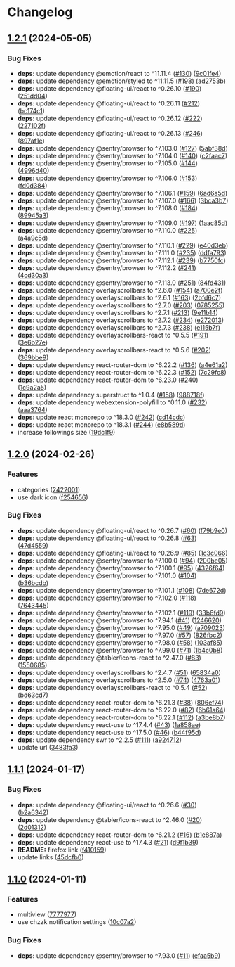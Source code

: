 # Changelog

## [1.2.1](https://github.com/jebibot/cheese-now/compare/v1.2.0...v1.2.1) (2024-05-05)


### Bug Fixes

* **deps:** update dependency @emotion/react to ^11.11.4 ([#130](https://github.com/jebibot/cheese-now/issues/130)) ([9c01fe4](https://github.com/jebibot/cheese-now/commit/9c01fe49ad57c6f8c305d1cdc791e01b7c81c2c4))
* **deps:** update dependency @emotion/styled to ^11.11.5 ([#198](https://github.com/jebibot/cheese-now/issues/198)) ([ad2753b](https://github.com/jebibot/cheese-now/commit/ad2753bc88659df3e2a6d7675c95446e65901d60))
* **deps:** update dependency @floating-ui/react to ^0.26.10 ([#190](https://github.com/jebibot/cheese-now/issues/190)) ([251dd04](https://github.com/jebibot/cheese-now/commit/251dd041b8d7d9d5f6d9b85fe11c903aa392236e))
* **deps:** update dependency @floating-ui/react to ^0.26.11 ([#212](https://github.com/jebibot/cheese-now/issues/212)) ([bc174c1](https://github.com/jebibot/cheese-now/commit/bc174c161a91033c0317f9cfcab3591db2409400))
* **deps:** update dependency @floating-ui/react to ^0.26.12 ([#222](https://github.com/jebibot/cheese-now/issues/222)) ([227102f](https://github.com/jebibot/cheese-now/commit/227102f339c5d70c2df34cb203a1e862d1af89d0))
* **deps:** update dependency @floating-ui/react to ^0.26.13 ([#246](https://github.com/jebibot/cheese-now/issues/246)) ([897af1e](https://github.com/jebibot/cheese-now/commit/897af1eeea8fbd89e9fc6ad18beb93ef06186c08))
* **deps:** update dependency @sentry/browser to ^7.103.0 ([#127](https://github.com/jebibot/cheese-now/issues/127)) ([5abf38d](https://github.com/jebibot/cheese-now/commit/5abf38d315e5a2b675486d73424a0737d4004142))
* **deps:** update dependency @sentry/browser to ^7.104.0 ([#140](https://github.com/jebibot/cheese-now/issues/140)) ([c2faac7](https://github.com/jebibot/cheese-now/commit/c2faac7b3855dc4214389ce066e832ec50d40d5f))
* **deps:** update dependency @sentry/browser to ^7.105.0 ([#144](https://github.com/jebibot/cheese-now/issues/144)) ([4996d40](https://github.com/jebibot/cheese-now/commit/4996d40a9e65412dd811afe0890f313f122c7277))
* **deps:** update dependency @sentry/browser to ^7.106.0 ([#153](https://github.com/jebibot/cheese-now/issues/153)) ([fd0d384](https://github.com/jebibot/cheese-now/commit/fd0d3841a5a23c13e78e0ff6c54d2b9082288bc6))
* **deps:** update dependency @sentry/browser to ^7.106.1 ([#159](https://github.com/jebibot/cheese-now/issues/159)) ([6ad6a5d](https://github.com/jebibot/cheese-now/commit/6ad6a5d9b0faf6ea7212012277f2ccfdee47bbb7))
* **deps:** update dependency @sentry/browser to ^7.107.0 ([#166](https://github.com/jebibot/cheese-now/issues/166)) ([3bca3b7](https://github.com/jebibot/cheese-now/commit/3bca3b7844c8c0b2a1b10899eceabf158348caed))
* **deps:** update dependency @sentry/browser to ^7.108.0 ([#184](https://github.com/jebibot/cheese-now/issues/184)) ([89945a3](https://github.com/jebibot/cheese-now/commit/89945a332683037ac905e222e4ccf76cfd6a43aa))
* **deps:** update dependency @sentry/browser to ^7.109.0 ([#197](https://github.com/jebibot/cheese-now/issues/197)) ([1aac85d](https://github.com/jebibot/cheese-now/commit/1aac85defd1bf414b177956aa700662f16d6ca46))
* **deps:** update dependency @sentry/browser to ^7.110.0 ([#225](https://github.com/jebibot/cheese-now/issues/225)) ([a4a9c5d](https://github.com/jebibot/cheese-now/commit/a4a9c5df4573c8dbfc4c94e2a793076c676d9aab))
* **deps:** update dependency @sentry/browser to ^7.110.1 ([#229](https://github.com/jebibot/cheese-now/issues/229)) ([e40d3eb](https://github.com/jebibot/cheese-now/commit/e40d3eb05c840185ef2e99c97b37dcf4c1e75fa5))
* **deps:** update dependency @sentry/browser to ^7.111.0 ([#235](https://github.com/jebibot/cheese-now/issues/235)) ([ddfa793](https://github.com/jebibot/cheese-now/commit/ddfa7931896632fd01415f3af5f2b66899714cd3))
* **deps:** update dependency @sentry/browser to ^7.112.1 ([#239](https://github.com/jebibot/cheese-now/issues/239)) ([b7750fc](https://github.com/jebibot/cheese-now/commit/b7750fcd390366986c181aca7dc245a914c52b9c))
* **deps:** update dependency @sentry/browser to ^7.112.2 ([#241](https://github.com/jebibot/cheese-now/issues/241)) ([4cd30a3](https://github.com/jebibot/cheese-now/commit/4cd30a3b8d860635492ffddaac45a0f7c569f79f))
* **deps:** update dependency @sentry/browser to ^7.113.0 ([#251](https://github.com/jebibot/cheese-now/issues/251)) ([84fd431](https://github.com/jebibot/cheese-now/commit/84fd4317dd73b367814b679e7b1130e40e1c34a6))
* **deps:** update dependency overlayscrollbars to ^2.6.0 ([#154](https://github.com/jebibot/cheese-now/issues/154)) ([a700e2f](https://github.com/jebibot/cheese-now/commit/a700e2f084f8682e1285c5e3ab2ad45d335b181b))
* **deps:** update dependency overlayscrollbars to ^2.6.1 ([#163](https://github.com/jebibot/cheese-now/issues/163)) ([2bfd6c7](https://github.com/jebibot/cheese-now/commit/2bfd6c71651ee15581fd12ae12f0899f0c2da3c4))
* **deps:** update dependency overlayscrollbars to ^2.7.0 ([#203](https://github.com/jebibot/cheese-now/issues/203)) ([0785255](https://github.com/jebibot/cheese-now/commit/07852558cdcb3563f0d55a41a721869a4004b8a1))
* **deps:** update dependency overlayscrollbars to ^2.7.1 ([#213](https://github.com/jebibot/cheese-now/issues/213)) ([9e11b14](https://github.com/jebibot/cheese-now/commit/9e11b148d5caad520fa429776dfc4ecf1c4bc103))
* **deps:** update dependency overlayscrollbars to ^2.7.2 ([#234](https://github.com/jebibot/cheese-now/issues/234)) ([e272013](https://github.com/jebibot/cheese-now/commit/e272013716981c4e3215d883da30ea73049dff38))
* **deps:** update dependency overlayscrollbars to ^2.7.3 ([#238](https://github.com/jebibot/cheese-now/issues/238)) ([e115b7f](https://github.com/jebibot/cheese-now/commit/e115b7ff37ca2a0ce85794e3e1c4045cf90ad916))
* **deps:** update dependency overlayscrollbars-react to ^0.5.5 ([#191](https://github.com/jebibot/cheese-now/issues/191)) ([3e6b27e](https://github.com/jebibot/cheese-now/commit/3e6b27ec8f704ae978938500348d47c696d2e951))
* **deps:** update dependency overlayscrollbars-react to ^0.5.6 ([#202](https://github.com/jebibot/cheese-now/issues/202)) ([369bbe9](https://github.com/jebibot/cheese-now/commit/369bbe9f069bc0a269b5998189d1abff26d12d1e))
* **deps:** update dependency react-router-dom to ^6.22.2 ([#136](https://github.com/jebibot/cheese-now/issues/136)) ([a4e61a2](https://github.com/jebibot/cheese-now/commit/a4e61a29fa9bd1d1d52291f2c2c14001cea3a029))
* **deps:** update dependency react-router-dom to ^6.22.3 ([#152](https://github.com/jebibot/cheese-now/issues/152)) ([7c29fc8](https://github.com/jebibot/cheese-now/commit/7c29fc8a46bdf703fb824f0be483265ffbbda358))
* **deps:** update dependency react-router-dom to ^6.23.0 ([#240](https://github.com/jebibot/cheese-now/issues/240)) ([1c9a2a5](https://github.com/jebibot/cheese-now/commit/1c9a2a562a0393b5ba799345a3ec919e34be8933))
* **deps:** update dependency superstruct to ^1.0.4 ([#158](https://github.com/jebibot/cheese-now/issues/158)) ([988718f](https://github.com/jebibot/cheese-now/commit/988718fe7cf1ec46ebc0072341d12f732a484648))
* **deps:** update dependency webextension-polyfill to ^0.11.0 ([#232](https://github.com/jebibot/cheese-now/issues/232)) ([aaa3764](https://github.com/jebibot/cheese-now/commit/aaa3764e2d19fc34f8d1c71d7ed90e3b4732c35b))
* **deps:** update react monorepo to ^18.3.0 ([#242](https://github.com/jebibot/cheese-now/issues/242)) ([cd14cdc](https://github.com/jebibot/cheese-now/commit/cd14cdcb0d8446b7732f9e30f6dc75616617669e))
* **deps:** update react monorepo to ^18.3.1 ([#244](https://github.com/jebibot/cheese-now/issues/244)) ([e8b589d](https://github.com/jebibot/cheese-now/commit/e8b589d2e7eafae10b2c5a35fd0b200e06d11266))
* increase followings size ([19dc1f9](https://github.com/jebibot/cheese-now/commit/19dc1f976bac4d433f801f2b4cc04deb00b28ce7))

## [1.2.0](https://github.com/jebibot/cheese-now/compare/v1.1.1...v1.2.0) (2024-02-26)


### Features

* categories ([2422001](https://github.com/jebibot/cheese-now/commit/2422001d2869596ce44d64b676aa1fe134e169cc))
* use dark icon ([f254656](https://github.com/jebibot/cheese-now/commit/f25465626d697eda80db6b7515aee295784ef641))


### Bug Fixes

* **deps:** update dependency @floating-ui/react to ^0.26.7 ([#60](https://github.com/jebibot/cheese-now/issues/60)) ([f79b9e0](https://github.com/jebibot/cheese-now/commit/f79b9e0584adb43b3885f127263681c231750d84))
* **deps:** update dependency @floating-ui/react to ^0.26.8 ([#63](https://github.com/jebibot/cheese-now/issues/63)) ([47d4559](https://github.com/jebibot/cheese-now/commit/47d45594db24aea3d43588ed815e72d68b1289b9))
* **deps:** update dependency @floating-ui/react to ^0.26.9 ([#85](https://github.com/jebibot/cheese-now/issues/85)) ([1c3c066](https://github.com/jebibot/cheese-now/commit/1c3c0667811228db7a76d7c8cded91cc370a887f))
* **deps:** update dependency @sentry/browser to ^7.100.0 ([#94](https://github.com/jebibot/cheese-now/issues/94)) ([200be05](https://github.com/jebibot/cheese-now/commit/200be05f6348c80809ab35bbfda4e0dde17fa178))
* **deps:** update dependency @sentry/browser to ^7.100.1 ([#95](https://github.com/jebibot/cheese-now/issues/95)) ([4326f64](https://github.com/jebibot/cheese-now/commit/4326f64bb8d43caf6fabe8f61e805f6ea2f2c4d8))
* **deps:** update dependency @sentry/browser to ^7.101.0 ([#104](https://github.com/jebibot/cheese-now/issues/104)) ([b36bcdb](https://github.com/jebibot/cheese-now/commit/b36bcdb1ec1bb4c118dca1334a460baa3981e592))
* **deps:** update dependency @sentry/browser to ^7.101.1 ([#108](https://github.com/jebibot/cheese-now/issues/108)) ([7de672d](https://github.com/jebibot/cheese-now/commit/7de672d8cc0a5e2eb4a5ba58bd868fb094048217))
* **deps:** update dependency @sentry/browser to ^7.102.0 ([#118](https://github.com/jebibot/cheese-now/issues/118)) ([7643445](https://github.com/jebibot/cheese-now/commit/76434452262407a7e2258483f7e18741ff6ab740))
* **deps:** update dependency @sentry/browser to ^7.102.1 ([#119](https://github.com/jebibot/cheese-now/issues/119)) ([33b6fd9](https://github.com/jebibot/cheese-now/commit/33b6fd9b380b3fab68660b9d77c46dc25e94bf30))
* **deps:** update dependency @sentry/browser to ^7.94.1 ([#41](https://github.com/jebibot/cheese-now/issues/41)) ([1246620](https://github.com/jebibot/cheese-now/commit/1246620f25e9ffde6e43a1c798248d064ecb87be))
* **deps:** update dependency @sentry/browser to ^7.95.0 ([#49](https://github.com/jebibot/cheese-now/issues/49)) ([a709023](https://github.com/jebibot/cheese-now/commit/a709023245123903a2be0c9c3fec44f60fd0efb4))
* **deps:** update dependency @sentry/browser to ^7.97.0 ([#57](https://github.com/jebibot/cheese-now/issues/57)) ([826fbc2](https://github.com/jebibot/cheese-now/commit/826fbc2462e0636957bc22c15a1678ef634d9cd7))
* **deps:** update dependency @sentry/browser to ^7.98.0 ([#58](https://github.com/jebibot/cheese-now/issues/58)) ([103af85](https://github.com/jebibot/cheese-now/commit/103af854bda5b7b6e604b726d3f0b06ed2df56e7))
* **deps:** update dependency @sentry/browser to ^7.99.0 ([#71](https://github.com/jebibot/cheese-now/issues/71)) ([1b4c0b8](https://github.com/jebibot/cheese-now/commit/1b4c0b81218598e650d091569d360ef7122a677e))
* **deps:** update dependency @tabler/icons-react to ^2.47.0 ([#83](https://github.com/jebibot/cheese-now/issues/83)) ([1550685](https://github.com/jebibot/cheese-now/commit/1550685ce2feed2394b8460e7d4192e7a8149c19))
* **deps:** update dependency overlayscrollbars to ^2.4.7 ([#51](https://github.com/jebibot/cheese-now/issues/51)) ([65834a0](https://github.com/jebibot/cheese-now/commit/65834a0ad5004e14e58280a645e8911001726205))
* **deps:** update dependency overlayscrollbars to ^2.5.0 ([#74](https://github.com/jebibot/cheese-now/issues/74)) ([4763a01](https://github.com/jebibot/cheese-now/commit/4763a0141d3a40e513fe38fee5ef02cb531bc1f4))
* **deps:** update dependency overlayscrollbars-react to ^0.5.4 ([#52](https://github.com/jebibot/cheese-now/issues/52)) ([bd63cd7](https://github.com/jebibot/cheese-now/commit/bd63cd74a30a22fb0a571188de915859826eabf8))
* **deps:** update dependency react-router-dom to ^6.21.3 ([#38](https://github.com/jebibot/cheese-now/issues/38)) ([806ef74](https://github.com/jebibot/cheese-now/commit/806ef748798076422882227f5ae9d3cbb09206d1))
* **deps:** update dependency react-router-dom to ^6.22.0 ([#82](https://github.com/jebibot/cheese-now/issues/82)) ([6b61a64](https://github.com/jebibot/cheese-now/commit/6b61a64a8bff0b3a83c1581fe00518cb40a0a76b))
* **deps:** update dependency react-router-dom to ^6.22.1 ([#112](https://github.com/jebibot/cheese-now/issues/112)) ([a3be8b7](https://github.com/jebibot/cheese-now/commit/a3be8b70cd9685d95fc9ab8465ed2192601a7cf4))
* **deps:** update dependency react-use to ^17.4.4 ([#43](https://github.com/jebibot/cheese-now/issues/43)) ([1a858ae](https://github.com/jebibot/cheese-now/commit/1a858aeaec371abfba2395fab92019738c2ad890))
* **deps:** update dependency react-use to ^17.5.0 ([#46](https://github.com/jebibot/cheese-now/issues/46)) ([b44f95d](https://github.com/jebibot/cheese-now/commit/b44f95d4e622521905f6ef2859912e23781a78d7))
* **deps:** update dependency swr to ^2.2.5 ([#111](https://github.com/jebibot/cheese-now/issues/111)) ([a924712](https://github.com/jebibot/cheese-now/commit/a924712e8198497382cfe10aec1d4249f8992425))
* update url ([3483fa3](https://github.com/jebibot/cheese-now/commit/3483fa330aec40f8ecd7065d041e232165cef188))

## [1.1.1](https://github.com/jebibot/cheese-now/compare/v1.1.0...v1.1.1) (2024-01-17)


### Bug Fixes

* **deps:** update dependency @floating-ui/react to ^0.26.6 ([#30](https://github.com/jebibot/cheese-now/issues/30)) ([b2a6342](https://github.com/jebibot/cheese-now/commit/b2a6342f4b078d26a66ec1b6a496ce83f70a44be))
* **deps:** update dependency @tabler/icons-react to ^2.46.0 ([#20](https://github.com/jebibot/cheese-now/issues/20)) ([2d01312](https://github.com/jebibot/cheese-now/commit/2d0131271714ad418f41a83a94b62d4d47032107))
* **deps:** update dependency react-router-dom to ^6.21.2 ([#16](https://github.com/jebibot/cheese-now/issues/16)) ([b1e887a](https://github.com/jebibot/cheese-now/commit/b1e887ae66e49e42e142211539a66e3a9145f214))
* **deps:** update dependency react-use to ^17.4.3 ([#21](https://github.com/jebibot/cheese-now/issues/21)) ([d9f1b39](https://github.com/jebibot/cheese-now/commit/d9f1b39f8fc77d10a17dd26aff2414085f3c23e6))
* **README:** firefox link ([f410159](https://github.com/jebibot/cheese-now/commit/f410159c6d9b62b7266ce3e652e64e769a2c643e))
* update links ([45dcfb0](https://github.com/jebibot/cheese-now/commit/45dcfb01db1a01c819b13f9af8d965b8aa980edc))

## [1.1.0](https://github.com/jebibot/cheese-now/compare/v1.0.0...v1.1.0) (2024-01-11)


### Features

* multiview ([7777977](https://github.com/jebibot/cheese-now/commit/777797779f25f36c3d178b0f7be89521cd79ea90))
* use chzzk notification settings ([10c07a2](https://github.com/jebibot/cheese-now/commit/10c07a2c459ff9f036b760347bfb88690e25687b))


### Bug Fixes

* **deps:** update dependency @sentry/browser to ^7.93.0 ([#11](https://github.com/jebibot/cheese-now/issues/11)) ([efaa5b9](https://github.com/jebibot/cheese-now/commit/efaa5b91d68f77aab29dc30f219a0ebc4a37e67b))
